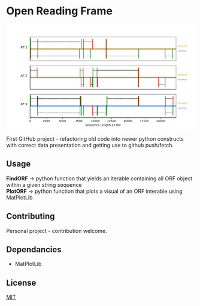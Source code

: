 # Open Reading Frame

![github_cover_banner](/Images/Figure.png)

First GitHub project - refactoring old code into newer python constructs with correct data presentation and getting use to github push/fetch.


## Usage

**FindORF** -> python function that yields an iterable containing all ORF object within a given string sequence
<br>
**PlotORF** -> python function that plots a visual of an ORF interable using MatPlotLib

## Contributing

Personal project - contribution welcome.

## Dependancies
- MatPlotLib

## License

[MIT](https://choosealicense.com/licenses/mit/)